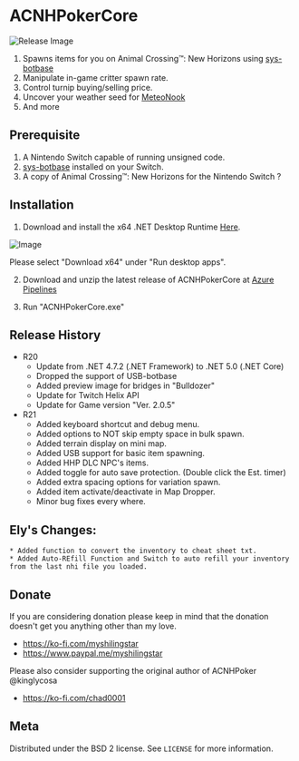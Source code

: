 # ACNHPokerCore
	
![Release Image](https://i.ibb.co/txCNG22/131313.png)

   1. Spawns items for you on  Animal Crossing™: New Horizons using [sys-botbase](https://github.com/olliz0r/sys-botbase)
   2. Manipulate in-game critter spawn rate.
   3. Control turnip buying/selling price.
   4. Uncover your weather seed for [MeteoNook](https://wuffs.org/acnh/weather/)
   5. And more

## Prerequisite

   1. A Nintendo Switch capable of running unsigned code.
   2. [sys-botbase](https://github.com/olliz0r/sys-botbase) installed on your Switch.
   3. A copy of Animal Crossing™: New Horizons for the Nintendo Switch ?

## Installation

   1. Download and install the x64 .NET Desktop Runtime [Here](https://dotnet.microsoft.com/en-us/download/dotnet/5.0/runtime). 

   ![Image](https://i.ibb.co/ZSbmjqg/runtime.png)
   
   Please select "Download x64" under "Run desktop apps".

   2. Download and unzip the latest release of ACNHPokerCore at [Azure Pipelines](https://berichan.github.io/GetNHSE/?org=MyShiLingStar&proj=ACNHPokerCore&projurl=https://github.com/MyShiLingStar/ACNHPokerCore)

   3. Run "ACNHPokerCore.exe"

## Release History

* R20
    * Update from .NET 4.7.2 (.NET Framework) to .NET 5.0 (.NET Core)
    * Dropped the support of USB-botbase
    * Added preview image for bridges in "Bulldozer"
	* Update for Twitch Helix API
	* Update for Game version "Ver. 2.0.5"
* R21
    * Added keyboard shortcut and debug menu.
    * Added options to NOT skip empty space in bulk spawn.
    * Added terrain display on mini map.
    * Added USB support for basic item spawning.
    * Added HHP DLC NPC's items.
    * Added toggle for auto save protection. (Double click the Est. timer)
    * Added extra spacing options for variation spawn.
    * Added item activate/deactivate in Map Dropper.
    * Minor bug fixes every where.
	
## Ely's Changes:   

    * Added function to convert the inventory to cheat sheet txt.  
    * Added Auto-REfill Function and Switch to auto refill your inventory from the last nhi file you loaded.   
	
## Donate

If you are considering donation please keep in mind that the donation doesn't get you anything other than my love. 
* https://ko-fi.com/myshilingstar
* https://www.paypal.me/myshilingstar

Please also consider supporting the original author of ACNHPoker @kinglycosa
* https://ko-fi.com/chad0001

## Meta

Distributed under the BSD 2 license. See ``LICENSE`` for more information.
